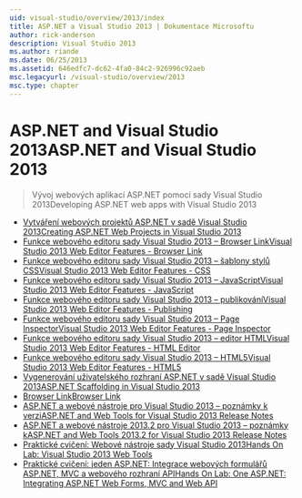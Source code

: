 ```yaml
---
uid: visual-studio/overview/2013/index
title: ASP.NET a Visual Studio 2013 | Dokumentace Microsoftu
author: rick-anderson
description: Visual Studio 2013
ms.author: riande
ms.date: 06/25/2013
ms.assetid: 646edfc7-dc62-4fa0-84c2-926996c92aeb
msc.legacyurl: /visual-studio/overview/2013
msc.type: chapter
---
```

<a name="aspnet-and-visual-studio-2013"></a><span data-ttu-id="64c2e-103">ASP.NET and Visual Studio 2013</span><span class="sxs-lookup"><span data-stu-id="64c2e-103">ASP.NET and Visual Studio 2013</span></span>
====================
> <span data-ttu-id="64c2e-104">Vývoj webových aplikací ASP.NET pomocí sady Visual Studio 2013</span><span class="sxs-lookup"><span data-stu-id="64c2e-104">Developing ASP.NET web apps with Visual Studio 2013</span></span>


- [<span data-ttu-id="64c2e-105">Vytváření webových projektů ASP.NET v sadě Visual Studio 2013</span><span class="sxs-lookup"><span data-stu-id="64c2e-105">Creating ASP.NET Web Projects in Visual Studio 2013</span></span>](creating-web-projects-in-visual-studio.md)
- [<span data-ttu-id="64c2e-106">Funkce webového editoru sady Visual Studio 2013 – Browser Link</span><span class="sxs-lookup"><span data-stu-id="64c2e-106">Visual Studio 2013 Web Editor Features - Browser Link</span></span>](visual-studio-2013-web-editor-features-browser-link.md)
- [<span data-ttu-id="64c2e-107">Funkce webového editoru sady Visual Studio 2013 – šablony stylů CSS</span><span class="sxs-lookup"><span data-stu-id="64c2e-107">Visual Studio 2013 Web Editor Features - CSS</span></span>](visual-studio-2013-web-editor-features-css.md)
- [<span data-ttu-id="64c2e-108">Funkce webového editoru sady Visual Studio 2013 – JavaScript</span><span class="sxs-lookup"><span data-stu-id="64c2e-108">Visual Studio 2013 Web Editor Features - JavaScript</span></span>](visual-studio-2013-web-editor-features-javascript.md)
- [<span data-ttu-id="64c2e-109">Funkce webového editoru sady Visual Studio 2013 – publikování</span><span class="sxs-lookup"><span data-stu-id="64c2e-109">Visual Studio 2013 Web Editor Features - Publishing</span></span>](visual-studio-2013-web-editor-features-publishing.md)
- [<span data-ttu-id="64c2e-110">Funkce webového editoru sady Visual Studio 2013 – Page Inspector</span><span class="sxs-lookup"><span data-stu-id="64c2e-110">Visual Studio 2013 Web Editor Features - Page Inspector</span></span>](visual-studio-2013-web-editor-features-page-inspector.md)
- [<span data-ttu-id="64c2e-111">Funkce webového editoru sady Visual Studio 2013 – editor HTML</span><span class="sxs-lookup"><span data-stu-id="64c2e-111">Visual Studio 2013 Web Editor Features - HTML Editor</span></span>](visual-studio-2013-web-editor-features-html-editor.md)
- [<span data-ttu-id="64c2e-112">Funkce webového editoru sady Visual Studio 2013 – HTML5</span><span class="sxs-lookup"><span data-stu-id="64c2e-112">Visual Studio 2013 Web Editor Features - HTML5</span></span>](visual-studio-2013-web-editor-features-html5.md)
- [<span data-ttu-id="64c2e-113">Vygenerování uživatelského rozhraní ASP.NET v sadě Visual Studio 2013</span><span class="sxs-lookup"><span data-stu-id="64c2e-113">ASP.NET Scaffolding in Visual Studio 2013</span></span>](aspnet-scaffolding-overview.md)
- [<span data-ttu-id="64c2e-114">Browser Link</span><span class="sxs-lookup"><span data-stu-id="64c2e-114">Browser Link</span></span>](using-browser-link.md)
- [<span data-ttu-id="64c2e-115">ASP.NET a webové nástroje pro Visual Studio 2013 – poznámky k verzi</span><span class="sxs-lookup"><span data-stu-id="64c2e-115">ASP.NET and Web Tools for Visual Studio 2013 Release Notes</span></span>](release-notes.md)
- [<span data-ttu-id="64c2e-116">ASP.NET a webové nástroje 2013.2 pro Visual Studio 2013 – poznámky k</span><span class="sxs-lookup"><span data-stu-id="64c2e-116">ASP.NET and Web Tools 2013.2 for Visual Studio 2013 Release Notes</span></span>](aspnet-and-web-tools-20132-preview-for-visual-studio-2013-release-notes.md)
- [<span data-ttu-id="64c2e-117">Praktické cvičení: Webové nástroje sady Visual Studio 2013</span><span class="sxs-lookup"><span data-stu-id="64c2e-117">Hands On Lab: Visual Studio 2013 Web Tools</span></span>](visual-studio-2013-web-tools.md)
- [<span data-ttu-id="64c2e-118">Praktické cvičení: jeden ASP.NET: Integrace webových formulářů ASP.NET, MVC a webového rozhraní API</span><span class="sxs-lookup"><span data-stu-id="64c2e-118">Hands On Lab: One ASP.NET: Integrating ASP.NET Web Forms, MVC and Web API</span></span>](one-aspnet-integrating-aspnet-web-forms-mvc-and-web-api.md)
